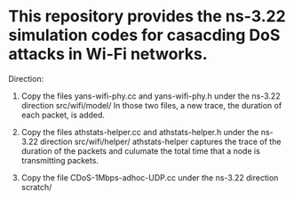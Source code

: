 # This repository provides the ns-3.22 simulation codes for casacding DoS attacks in Wi-Fi networks.

Direction:

1. Copy the files yans-wifi-phy.cc and yans-wifi-phy.h under the ns-3.22 direction src/wifi/model/
  In those two files, a new trace, the duration of each packet, is added.

2. Copy the files athstats-helper.cc and athstats-helper.h under the ns-3.22 direction src/wifi/helper/
  athstats-helper captures the trace of the duration of the packets and culumate the total time that a node is transmitting packets.
  
3. Copy the file CDoS-1Mbps-adhoc-UDP.cc under the ns-3.22 direction scratch/
